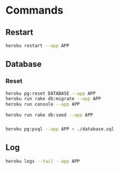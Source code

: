 # Commands

## Restart

```sh
heroku restart --app APP
```

## Database

### Reset

```sh
heroku pg:reset DATABASE --app APP
heroku run rake db:migrate --app APP
heroku run console --app APP
```

```sh
heroku run rake db:seed --app APP
```

###

```sh
heroku pg:psql --app APP < ./database.sql
```

## Log

```sh
heroku logs --tail --app APP
```
